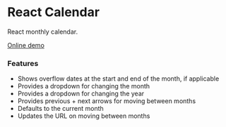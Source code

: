 # React Calendar

React monthly calendar.

[Online demo](http://tupac85.altervista.org/)

### Features

* Shows overflow dates at the start and end of the month, if applicable
* Provides a dropdown for changing the month
* Provides a dropdown for changing the year
* Provides previous + next arrows for moving between months
* Defaults to the current month
* Updates the URL on moving between months
